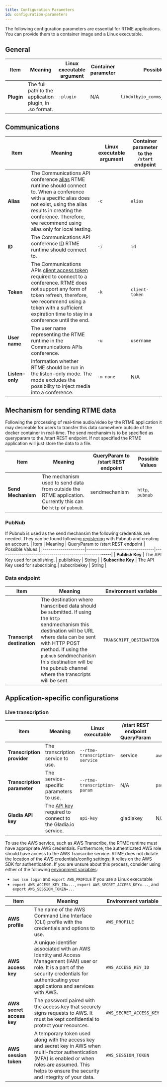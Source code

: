 ```yaml
---
title: Configuration Parameters
id: configuration-parameters
---
```


The following configuration parameters are essential for RTME applications. You can provide them to a container image and a Linux executable.

## General
| Item       | Meaning                                                 | Linux executable argument | Container parameter | Possible values                       |
|------------|---------------------------------------------------------|---------------------------|---------------------|---------------------------------------|
| **Plugin** | The full path to the application plugin, in .so format. | `-plugin`                 | N/A                 | `libdolbyio_comms_transcription.so` |


## Communications

| Item            | Meaning                                                                                                                                                                                                                                                                                                                         | Linux executable argument | Container parameter to the `/start` endpoint |
|-----------------|---------------------------------------------------------------------------------------------------------------------------------------------------------------------------------------------------------------------------------------------------------------------------------------------------------------------------------|---------------------------|----------------------------------------------|
| **Alias**       | The Communications API conference [alias](https://docs.dolby.io/communications-apis/docs/guides-creating-a-conference) RTME runtime should connect to. When a conference with a specific alias does not exist, using the alias results in creating the conference. Therefore, we recommend using alias only for local testing.  | `-c`                      | `alias`                                      |
| **ID**          | The Communications API conference [ID](https://docs.dolby.io/communications-apis/docs/guides-creating-a-conference) RTME runtime should connect to.                                                                                                                                                                             | `-i`                      | `id`                                         |
| **Token**       | The Communications APIs [client access token](https://docs.dolby.io/communications-apis/docs/guides-client-authentication) required to connect to a conference. RTME does not support any form of token refresh, therefore, we recommend using a token with a sufficient expiration time to stay in a conference until the end. | `-k`                      | `client-token`                               |
| **User name**   | The user name representing the RTME runtime in the Communications APIs conference.                                                                                                                                                                                                                                              | `-u`                      | `username`                                   |
| **Listen-only** | Information whether RTME should be run in the listen-only mode. The mode excludes the possibility to inject media into a conference.                                                                                                                                                                                            | `-m none`                 | N/A                                          |

<!-- Currently unsupported

### Real-time Streaming
| Item  | Meaning  | Linux executable argument| Container parameter |
|-----------|----------|-----------|----------|
| **Subscribe token**  | The Real-time streaming subscribe token.  | | 
| **Publish token**  | The Real-time streaming publish token (reserved for future use).  |
| **Stream**  | The Real-time streaming stream name, in the format of `accountId`/`streamName`.  |

-->

## Mechanism for sending RTME data
Following the processing of real-time audio/video by the RTME application it may desireable for users to transfer this data somewhere outside of the docker container in real-time. The send mechansim is to be specified as queryparam to the /start REST endpoint. If not specified the RTME application will just store the data to a file. 

| Item                | Meaning                                                                                                      | QueryParam to /start REST endpoint | Possible Values   |
|---------------------|--------------------------------------------------------------------------------------------------------------|------------------------------------|-------------------|
| **Send Mechanism**  | The mechanism used to send data from outside the RTME application. Currently this can be `http` or `pubnub`. | sendmechanism                      | `http`, `pubnub`  |

### PubNub
If Pubnub is used as the send mechansim the following credentials are needed. They can be found following [registering](https://admin.pubnub.com/#/register) with Pubnub and creating an account.
| Item                | Meaning                          | QueryParam to /start REST endpoint | Possible Values   |
|---------------------|----------------------------------|--------------------------------------------------------|
| **Publish Key**     | The API Key used for publishing. | publishkey                         | String            |
| **Subscribe Key**   | The API Key used for subscribing.| subscribekey                       | String            |

### Data endpoint
| Item                       | Meaning                                                                                                                                                                                                                                                                                      | Environment variable     |
|----------------------------|----------------------------------------------------------------------------------------------------------------------------------------------------------------------------------------------------------------------------------------------------------------------------------------------|--------------------------|
| **Transcript destination** | The destination where transcribed data should be submitted. If using the `http` sendmechanism this destination will be URL where data can be sent with HTTP POST method. If using the `pubnub` sendmechanism this destination will be the pubnub channel where the transcripts will be sent. | `TRANSCRIPT_DESTINATION` |

## Application-specific configurations

### Live transcription

| Item                        | Meaning                                                                                                                     | Linux executable               | /start REST endpoint QueryParam | Possible Values   |
|-----------------------------|-----------------------------------------------------------------------------------------------------------------------------|--------------------------------|---------------------------------|-------------------|
| **Transcription provider**  | The transcription service to use.                                                                                           | `--rtme-transcription-service` | service                         | `aws` or `gladia` |
| **Transcription parameter** | The service-specific parameters to use.                                                                                     | `--rtme-transcription-param`   | N/A                             | `param1:value1`   |
| **Gladia API key**          | The [API key](https://docs.gladia.io/reference/overview#getting-your-api-key) required to connect to the Gladia.io service. | `api-key`                      | gladiakey                       | N/A               |

To use the AWS service, such as AWS Transcribe, the RTME runtime must have appropriate AWS credentials. Furthermore, the authenticated AWS role should have access to the AWS Transcribe service. RTME does not dictate the location of the AWS credentials/config settings; it relies on the AWS SDK for authentication. If you are unsure about this process, consider using either of the following [environment variables](https://docs.aws.amazon.com/cli/latest/userguide/cli-configure-envvars.html):

- `aws sso login` and `export AWS_PROFILE` if you use a Linux executable
- `export AWS_ACCESS_KEY_ID=...`, `export AWS_SECRET_ACCESS_KEY=...`, and ` export AWS_SESSION_TOKEN=...`

| Item                       | Meaning                                                                                                                                                                                                           | Environment variable     |
|----------------------------|-------------------------------------------------------------------------------------------------------------------------------------------------------------------------------------------------------------------|--------------------------|
| **AWS profile**            | The name of the AWS Command Line Interface (CLI) profile with the credentials and options to use.                                                                                                                 | `AWS_PROFILE`            |
| **AWS access key**         | A unique identifier associated with an AWS Identity and Access Management (IAM) user or role. It is a part of the security credentials for authenticating your applications and services with AWS.                | `AWS_ACCESS_KEY_ID`      |
| **AWS secret access key**  | The password paired with the access key that securely signs requests to AWS. It must be kept confidential to protect your resources.                                                                              | `AWS_SECRET_ACCESS_KEY`  |
| **AWS session token**      | A temporary token used along with the access key and secret key in AWS when multi-factor authentication (MFA) is enabled or when roles are assumed. This helps to ensure the security and integrity of your data. | `AWS_SESSION_TOKEN`      |

